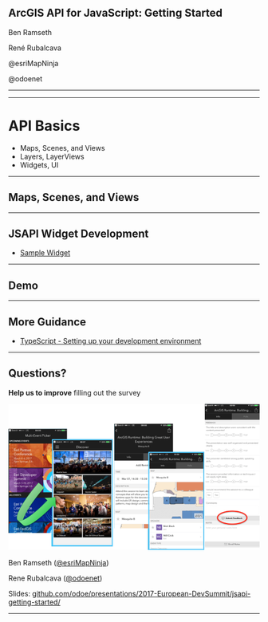 <!-- .slide: class="title" -->

## ArcGIS API for JavaScript: Getting Started

Ben Ramseth

René Rubalcava

@esriMapNinja

@odoenet

---

<!-- .slide: class="sponsor" -->

---

<!-- .slide: class="section" -->

# API Basics

- Maps, Scenes, and Views
- Layers, LayerViews
- Widgets, UI

---

## Maps, Scenes, and Views

---

<!-- .slide: class="section" -->

## JSAPI Widget Development

- [Sample Widget](https://github.com/Esri/arcgis-js-api/blob/4master/widgets/Home.tsx)

---

<!-- .slide: class="section" -->

## Demo

---

## More Guidance

- [TypeScript - Setting up your development environment](https://developers.arcgis.com/javascript/latest/guide/typescript-setup/index.html)

---

<!-- .slide: class="questions" -->

## Questions?

**Help us to improve** filling out the survey

![Survey](images/survey-slide.png)

Ben Ramseth ([@esriMapNinja](https://twitter.com/esriMapNinja))

Rene Rubalcava ([@odoenet](https://twitter.com/odoenet))

Slides: [github.com/odoe/presentations/2017-European-DevSummit/jsapi-getting-started/](github.com/odoe/presentations/2017-European-DevSummit/jsapi-getting-started)

---


<!-- .slide: class="end" -->
